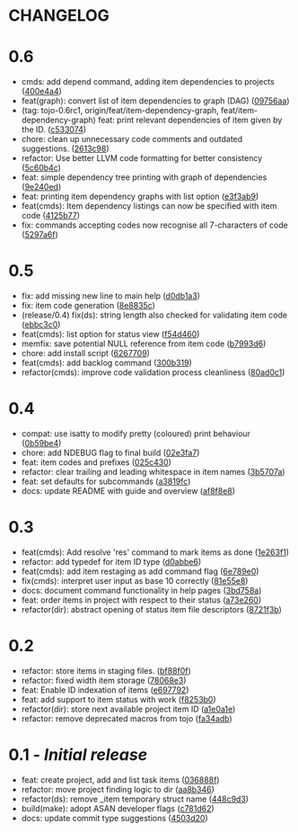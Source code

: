 # CHANGELOG

# 0.6

- cmds: add depend command, adding item dependencies to projects ([400e4a4](https://github.com/Jxcob-R/tojo/commit/400e4a4))
- feat(graph): convert list of item dependencies to graph (DAG) ([09756aa](https://github.com/Jxcob-R/tojo/commit/09756aa))
- (tag: tojo-0.6rc1, origin/feat/item-dependency-graph, feat/item-dependency-graph) feat: print relevant dependencies of item given by the ID. ([c533074](https://github.com/Jxcob-R/tojo/commit/c533074))
- chore: clean up unnecessary code comments and outdated suggestions. ([2613c98](https://github.com/Jxcob-R/tojo/commit/2613c98))
- refactor: Use better LLVM code formatting for better consistency ([5c60b4c](https://github.com/Jxcob-R/tojo/commit/5c60b4c))
- feat: simple dependency tree printing with graph of dependencies ([9e240ed](https://github.com/Jxcob-R/tojo/commit/9e240ed))
- feat: printing item dependency graphs with list option ([e3f3ab9](https://github.com/Jxcob-R/tojo/commit/e3f3ab9))
- feat(cmds): Item dependency listings can now be specified with item code ([4125b77](https://github.com/Jxcob-R/tojo/commit/4125b77))
- fix: commands accepting codes now recognise all 7-characters of code ([5297a6f](https://github.com/Jxcob-R/tojo/commit/5297a6f))

# 0.5

- fix: add missing new line to main help ([d0db1a3](https://github.com/Jxcob-R/tojo/commit/d0db1a3))
- fix: item code generation ([8e8835c](https://github.com/Jxcob-R/tojo/commit/8e8835c))
- (release/0.4) fix(ds): string length also checked for validating item code ([ebbc3c0](https://github.com/Jxcob-R/tojo/commit/ebbc3c0))
- feat(cmds): list option for status view ([f54d460](https://github.com/Jxcob-R/tojo/commit/f54d460))
- memfix: save potential NULL reference from item code ([b7993d6](https://github.com/Jxcob-R/tojo/commit/b7993d6))
- chore: add install script ([6267709](https://github.com/Jxcob-R/tojo/commit/6267709))
- feat(cmds): add backlog command ([300b319](https://github.com/Jxcob-R/tojo/commit/300b319))
- refactor(cmds): improve code validation process cleanliness ([80ad0c1](https://github.com/Jxcob-R/tojo/commit/80ad0c1))

# 0.4

- compat: use isatty to modify pretty (coloured) print behaviour ([0b59be4](https://github.com/Jxcob-R/tojo/commit/0b59be4))
- chore: add NDEBUG flag to final build ([02e3fa7](https://github.com/Jxcob-R/tojo/commit/02e3fa7))
- feat: item codes and prefixes ([025c430](https://github.com/Jxcob-R/tojo/commit/025c430))
- refactor: clear trailing and leading whitespace in item names ([3b5707a](https://github.com/Jxcob-R/tojo/commit/3b5707a))
- feat: set defaults for subcommands ([a3819fc](https://github.com/Jxcob-R/tojo/commit/a3819fc))
- docs: update README with guide and overview ([af8f8e8](https://github.com/Jxcob-R/tojo/commit/af8f8e8))

# 0.3

- feat(cmds): Add resolve 'res' command to mark items as done ([1e263f1](https://github.com/Jxcob-R/tojo/commit/1e263f1))
- refactor: add typedef for item ID type ([d0abbe6](https://github.com/Jxcob-R/tojo/commit/d0abbe6))
- feat(cmds): add item restaging as add command flag ([6e789e0](https://github.com/Jxcob-R/tojo/commit/6e789e0))
- fix(cmds): interpret user input as base 10 correctly ([81e55e8](https://github.com/Jxcob-R/tojo/commit/81e55e8))
- docs: document command functionality in help pages ([3bd758a](https://github.com/Jxcob-R/tojo/commit/3bd758a))
- feat: order items in project with respect to their status ([a73e260](https://github.com/Jxcob-R/tojo/commit/a73e260))
- refactor(dir): abstract opening of status item file descriptors ([8721f3b](https://github.com/Jxcob-R/tojo/commit/8721f3b))

# 0.2

- refactor: store items in staging files. ([bf88f0f](https://github.com/Jxcob-R/tojo/commit/bf88f0f)) 
- refactor: fixed width item storage ([78068e3](https://github.com/Jxcob-R/tojo/commit/78068e3)) 
- feat: Enable ID indexation of items ([e697792](https://github.com/Jxcob-R/tojo/commit/e697792)) 
- feat: add support to item status with work ([f8253b0](https://github.com/Jxcob-R/tojo/commit/f8253b0)) 
- refactor(dir): store next available project item ID ([a1e0a1e](https://github.com/Jxcob-R/tojo/commit/a1e0a1e)) 
- refactor: remove deprecated macros from tojo ([fa34adb](https://github.com/Jxcob-R/tojo/commit/fa34adb)) 

# 0.1 - *Initial release*

- feat: create project, add and list task items ([036888f](https://github.com/Jxcob-R/tojo/commit/036888f))
- refactor: move project finding logic to dir ([aa8b346](https://github.com/Jxcob-R/tojo/commit/aa8b346))
- refactor(ds): remove _item temporary struct name ([448c9d3](https://github.com/Jxcob-R/tojo/commit/448c9d3))
- build(make): adopt ASAN developer flags ([c781d62](https://github.com/Jxcob-R/tojo/commit/c781d62))
- docs: update commit type suggestions ([4503d20](https://github.com/Jxcob-R/tojo/commit/a25c2e9))
